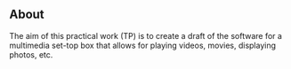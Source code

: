 ## About
The aim of this practical work (TP) is to create a draft of the software for a multimedia set-top box that allows for playing videos, movies, displaying photos, etc.
